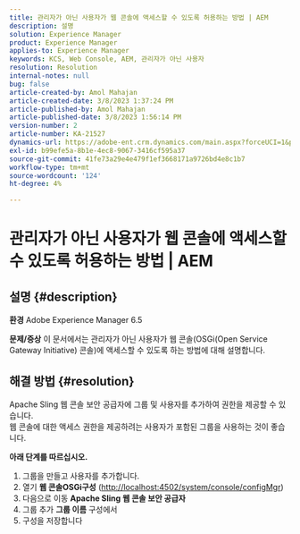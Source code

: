 ```yaml
---
title: 관리자가 아닌 사용자가 웹 콘솔에 액세스할 수 있도록 허용하는 방법 | AEM
description: 설명
solution: Experience Manager
product: Experience Manager
applies-to: Experience Manager
keywords: KCS, Web Console, AEM, 관리자가 아닌 사용자
resolution: Resolution
internal-notes: null
bug: false
article-created-by: Amol Mahajan
article-created-date: 3/8/2023 1:37:24 PM
article-published-by: Amol Mahajan
article-published-date: 3/8/2023 1:56:14 PM
version-number: 2
article-number: KA-21527
dynamics-url: https://adobe-ent.crm.dynamics.com/main.aspx?forceUCI=1&pagetype=entityrecord&etn=knowledgearticle&id=e16cac55-b6bd-ed11-83ff-6045bd006268
exl-id: b99efe5a-8b1e-4ec8-9067-3416cf595a37
source-git-commit: 41fe73a29e4e479f1ef3668171a9726bd4e8c1b7
workflow-type: tm+mt
source-wordcount: '124'
ht-degree: 4%

---
```


# 관리자가 아닌 사용자가 웹 콘솔에 액세스할 수 있도록 허용하는 방법 | AEM

## 설명 {#description}

<b>환경</b>
Adobe Experience Manager 6.5


<b>문제/증상</b>
이 문서에서는 관리자가 아닌 사용자가 웹 콘솔(OSGi(Open Service Gateway Initiative) 콘솔)에 액세스할 수 있도록 하는 방법에 대해 설명합니다.


## 해결 방법 {#resolution}

Apache Sling 웹 콘솔 보안 공급자에 그룹 및 사용자를 추가하여 권한을 제공할 수 있습니다.<br>
웹 콘솔에 대한 액세스 권한을 제공하려는 사용자가 포함된 그룹을 사용하는 것이 좋습니다.



<b>아래 단계를 따르십시오.</b>

1. 그룹을 만들고 사용자를 추가합니다.
2. 열기 <b>웹 콘솔</b><b>OSGi</b><b>구성</b> ([http://localhost:4502/system/console/configMgr](http://localhost:4502/system/console/configMgr))
3. 다음으로 이동 <b>Apache Sling 웹 콘솔 보안 공급자</b>
4. 그룹 추가 <b>그룹 이름</b> 구성에서
5. 구성을 저장합니다
